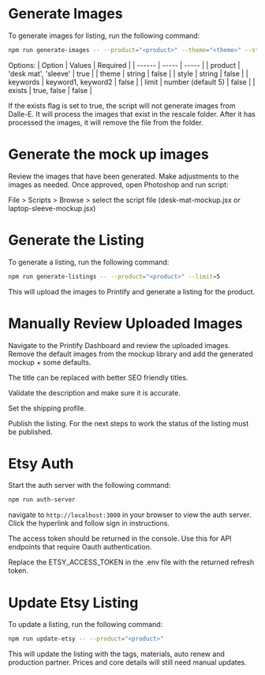 # Generate Images

To generate images for listing, run the following command:

```bash
npm run generate-images -- --product="<product>" --theme="<theme>" --style="<style>" --keywords="<keyword1, keyword2>" --limit=5 --exists=true
```

Options:
| Option | Values | Required |
| ------ | ----- | ----- |
| product | 'desk mat', 'sleeve' | true |
| theme | string | false |
| style | string | false |
| keywords | keyword1, keyword2 | false |
| limit | number (default 5) | false |
| exists | true, false | false |

If the exists flag is set to true, the script will not generate images from Dalle-E. It will process the images that exist in the rescale folder. After it has processed the images, it will remove the file from the folder.

# Generate the mock up images

Review the images that have been generated. Make adjustments to the images as needed. Once approved, open Photoshop and run script:

File > Scripts > Browse > select the script file (desk-mat-mockup.jsx or laptop-sleeve-mockup.jsx)

# Generate the Listing

To generate a listing, run the following command:

```bash
npm run generate-listings -- --product="<product>" --limit=5
```

This will upload the images to Printify and generate a listing for the product.

# Manually Review Uploaded Images

Navigate to the Printify Dashboard and review the uploaded images. Remove the default images from the mockup library and add the generated mockup + some defaults.

The title can be replaced with better SEO friendly titles.

Validate the description and make sure it is accurate.

Set the shipping profile.

Publish the listing. For the next steps to work the status of the listing must be published.

# Etsy Auth

Start the auth server with the following command:

```bash
npm run auth-server
```

navigate to `http://localhost:3000` in your browser to view the auth server. Click the hyperlink and follow sign in instructions.

The access token should be returned in the console. Use this for API endpoints that require Oauth authentication.

Replace the ETSY_ACCESS_TOKEN in the .env file with the returned refresh token.

# Update Etsy Listing

To update a listing, run the following command:

```bash
npm run update-etsy -- --product="<product>"
```

This will update the listing with the tags, materials, auto renew and production partner. Prices and core details will still need manual updates.
